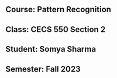 ## Course: Pattern Recognition
## Class: CECS 550 Section 2
## Student:  Somya Sharma
## Semester: Fall 2023

